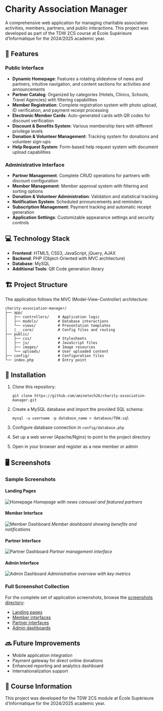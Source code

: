 # Charity Association Manager

A comprehensive web application for managing charitable association activities, members, partners, and public interactions. This project was developed as part of the TDW 2CS course at École Supérieure d'Informatique for the 2024/2025 academic year.

## 🌟 Features

### Public Interface
- **Dynamic Homepage**: Features a rotating slideshow of news and partners, intuitive navigation, and content sections for activities and announcements
- **Partner Catalog**: Organized by categories (Hotels, Clinics, Schools, Travel Agencies) with filtering capabilities
- **Member Registration**: Complete registration system with photo upload, ID verification, and payment receipt processing
- **Electronic Member Cards**: Auto-generated cards with QR codes for discount verification
- **Discount & Benefits System**: Various membership tiers with different privilege levels
- **Donation & Volunteer Management**: Tracking system for donations and volunteer sign-ups
- **Help Request System**: Form-based help request system with document upload capabilities

### Administrative Interface
- **Partner Management**: Complete CRUD operations for partners with discount configuration
- **Member Management**: Member approval system with filtering and sorting options
- **Donation & Volunteer Administration**: Validation and statistical tracking
- **Notification System**: Scheduled announcements and reminders
- **Subscription Management**: Payment tracking and automatic receipt generation
- **Application Settings**: Customizable appearance settings and security controls

## 💻 Technology Stack

- **Frontend**: HTML5, CSS3, JavaScript, jQuery, AJAX
- **Backend**: PHP (Object-Oriented with MVC architecture)
- **Database**: MySQL
- **Additional Tools**: QR Code generation library

## 🏗️ Project Structure

The application follows the MVC (Model-View-Controller) architecture:

```
charity-association-manager/
├── app/
│   ├── controllers/    # Application logic
│   ├── models/         # Database interactions
│   └── views/          # Presentation templates
|   |__ core/           # Config files and routing
├── public/
│   ├── css/            # Stylesheets
│   ├── js/             # JavaScript files
│   ├── images/         # Image resources
│   └── uploads/        # User uploaded content
├── config/             # Configuration files
└── index.php           # Entry point
```

## 🚀 Installation

1. Clone this repository:
   ```
   git clone https://github.com/aminetech26/charity-association-manager.git
   ```

2. Create a MySQL database and import the provided SQL schema:
   ```
   mysql -u username -p database_name < database/TDW.sql
   ```

3. Configure database connection in `config/database.php`

4. Set up a web server (Apache/Nginx) to point to the project directory

5. Open in your browser and register as a new member or admin

## 🖥️ Screenshots

### Sample Screenshots

#### Landing Pages
![Homepage](screenshots/landing/Capture%20d'écran%202025-04-09%20120818.png)
*Homepage with news carousel and featured partners*

#### Member Interface
![Member Dashboard](screenshots/member/Capture%20d'écran%202025-04-09%20121021.png)
*Member dashboard showing benefits and notifications*

#### Partner Interface
![Partner Dashboard](screenshots/partner/Capture%20d'écran%202025-04-09%20121236.png)
*Partner management interface*

#### Admin Interface
![Admin Dashboard](screenshots/admin/Capture%20d'écran%202025-04-09%20121318.png)
*Administrative overview with key metrics*

### Full Screenshot Collection

For the complete set of application screenshots, browse the [screenshots directory](./screenshots):
- [Landing pages](./screenshots/landing)
- [Member interfaces](./screenshots/member)
- [Partner interfaces](./screenshots/partner)
- [Admin dashboards](./screenshots/admin)

## 🔜 Future Improvements

- Mobile application integration
- Payment gateway for direct online donations
- Enhanced reporting and analytics dashboard
- Internationalization support

## 📝 Course Information

This project was developed for the TDW 2CS module at École Supérieure d'Informatique for the 2024/2025 academic year.
